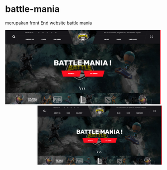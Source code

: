 # battle-mania
merupakan front End website battle mania

<div align="left">
    <img src="/assets/img/github/battlegame-01.png" width="500px"</img>
</div>
<div align ="right">
     <img src="/assets/img/github/battlegame-01.png" width="400px"</img>
</div>
    

